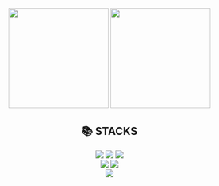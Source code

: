 <div align="center"> 
  <img height="200px" src="https://github-readme-stats.vercel.app/api?username=minkkp&show_icons=true&theme=cobalt"> 
  <img height="200px" src="https://github-readme-stats.vercel.app/api/top-langs/?username=minkkp&layout=compact&theme=Gradient"> 
</div>



<div align="center"> 
  <div><h2>📚 STACKS</h2></div>
  <img src="https://img.shields.io/badge/python-3776AB?style=for-the-badge&logo=python&logoColor=white"> 
  <img src="https://img.shields.io/badge/java-007396?style=for-the-badge&logo=java&logoColor=white"> 
  <img src="https://img.shields.io/badge/html5-E34F26?style=for-the-badge&logo=html5&logoColor=white"> 
  <br>
  <img src="https://img.shields.io/badge/django-092E20?style=for-the-badge&logo=django&logoColor=white">
  <img src="https://img.shields.io/badge/spring-6DB33F?style=for-the-badge&logo=spring&logoColor=white">
  <br>
</div>


<div align="center"> 
  <img src="http://mazassumnida.wtf/api/v2/generate_badge?boj=goo6679"> 
</div>
